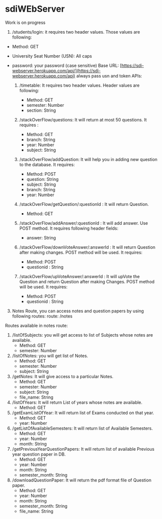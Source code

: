 # sdiWEbServer

Work is on progress

1. /students/login: it requires two header values. Those values are following:

* Method: GET
* University Seat Number (USN): All caps
* password: your password (case sensitive)
Base URL: [https://sdi-webserver.herokuapp.com/api/](https://sdi-webserver.herokuapp.com/api) always pass usn and token
APIs:

  1. /timetable: It requires two header values. Header values are following:

     * Method: GET
     * semester: Number
     * section: String

  2. /stackOverFlow/questions: It will return at most 50 questions. It requires :

     * Method: GET
     * branch: String
     * year: Number
     * subject: String

  3. /stackOverFlow/addQuestion: It will help you in adding new question to the database. It requires:

     * Method: POST
     * question: String
     * subject: String
     * branch: String
     * year: Number

  4. /stackOverFlow/getQuestion/:questionId  : It will return Question.

     * Method: GET

  5. /stackOverFlow/addAnswer/:questionId : It will add answer. Use POST method. It requires following header fields:

     * answer: String

  6. /stackOverFlow/downVoteAnswer/:answerId : It will return Question after making changes. POST method will be used. It requires:

     * Method: POST
     * questionid : String

  7. /stackOverFlow/upVoteAnswer/:answerId : It will upVote the Question and return Question after making Changes. POST method will be used. It requires:

     * Method: POST
     * questionid : String

3. Notes Route, you can access notes and question papers by using following routes:
   route: /notes

  Routes available in notes route:

  1. /listOfSubjects: you will get access to list of Subjects whose notes are available.
     * Method: GET
     * semester: Number
  2. /listOfNotes: you will get list of Notes.
     * Method: GET
     * semester: Number
     * subject: String
  3. /getNotes: It will give access to a particular Notes.
     * Method: GET
     * semester: Number
     * subject: String
     * file_name: String
  4. /listOfYears: It will return List of years whose notes are available.
     * Method: GET
  5. /getExamListOfYear: It will return list of Exams conducted on that year.
     * Method: GET
     * year: Number
  6. /getListOfAvailableSemesters: It will return list of Available Semesters.
     * Method: GET
     * year: Number
     * month: String
  7. /getPreviousYearQuestionPapers: It will return list of available Previous year question paper in DB.
     * Method: GET
     * year: Number
     * month: String
     * semester_month: String
  8. /downloadQuestionPaper: It will return the pdf format file of Question paper.
     * Method: GET
     * year: Number
     * month: String
     * semester_month: String
     * file_name: String
